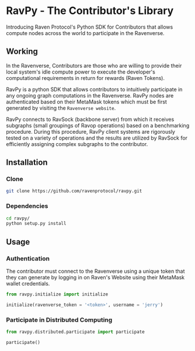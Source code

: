 # RavPy - The Contributor's Library

Introducing Raven Protocol's Python SDK for Contributors that allows compute nodes across the world to participate in the Ravenverse. 

## Working

In the Ravenverse, Contributors are those who are willing to provide their local system's idle compute power to execute the developer's computational requirements in return for rewards (Raven Tokens).

RavPy is a python SDK that allows contributors to intuitively participate in any ongoing graph computations in the Ravenverse. RavPy nodes are authenticated based on their MetaMask tokens which must be first generated by visiting the ```Ravenverse website```.

RavPy connects to RavSock (backbone server) from which it receives subgraphs (small groupings of Ravop operations) based on a benchmarking procedure. During this procedure, RavPy client systems are rigorously tested on a variety of operations and the results are utilized by RavSock for efficiently assigning complex subgraphs to the contributor.  

## Installation

### Clone
```bash
git clone https://github.com/ravenprotocol/ravpy.git
```

### Dependencies
```bash
cd ravpy/
python setup.py install
```

## Usage

### Authentication

The contributor must connect to the Ravenverse using a unique token that they can generate by logging in on Raven's Website using their MetaMask wallet credentials.   

```python
from ravpy.initialize import initialize

initialize(ravenverse_token = '<token>', username = 'jerry')
```

### Participate in Distributed Computing

```python
from ravpy.distributed.participate import participate

participate()
```

<!-- ## How to Contribute -->
